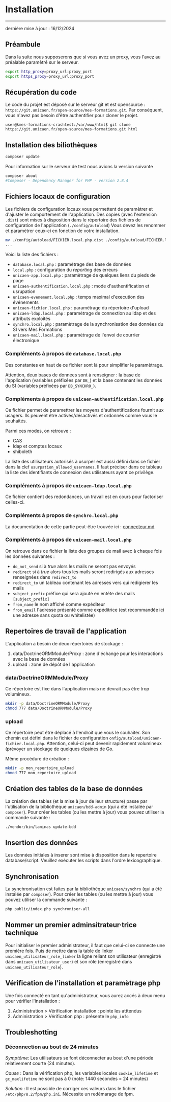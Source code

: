 Installation
===
----
dernière mise à jour : 16/12/2024

## Préambule

Dans la suite nous supposerons que si vous avez un proxy, vous l'avez au préalable paramètré sur le serveur.

```bash
export http_proxy=proxy_url:proxy_port
export https_proxy=proxy_url:proxy_port
```

## Récupération du code

Le code du projet est déposé sur le serveur git et est opensource : `https://git.unicaen.fr/open-source/mes-formations.git`.
Par conséquent, vous n'avez pas besoin d'être authentifier pour cloner le projet.

``` 
user@kmes-formations-crashtest:/var/www/html$ git clone https://git.unicaen.fr/open-source/mes-formations.git html
```

## Installation des biliothèques 

```bash
composer update
```

Pour information sur le serveur de test nous avions la version suivante

```bash 
composer about
#Composer - Dependency Manager for PHP - version 2.8.4
```

## Fichiers locaux de configuration

Les fichiers de configuration locaux vous permettent de paramètrer et d'ajuster le comportement de l'application. 
Des copies (avec l'extension `.dist`) sont mises à disposition dans le répertoire des fichiers de configuration de l'application (`./config/autoload`)
Vous devez les renommer et paramètrer ceux-ci en fonction de votre installation.
```bash
mv ./config/autoload/FICHIER.local.php.dist ./config/autoload/FICHIER.local.php
...
```

Voici la liste des fichiers :
- `database.local.php` : paramètrage des base de données 
- `local.php` : configuration du *reporting* des erreurs 
- `unicaen-app.local.php` : paramètrage de quelques liens du pieds de page
- `unicaen-authentification.local.php` : mode d'authentification et usrupation
- `unicaen-evenement.local.php` : temps maximal d'execution des événements 
- `unicaen-fichier.local.php` : paramètrage du répertoire d'upload
- `unicaen-ldap.local.php` : paramètrage de connextion au ldap et des attributs exploités
- `synchro.local.php` : paramètrage de la synchronisation des données du SI vers Mes Formations
- `unicaen-mail.local.php` : paramètrage de l'envoi de courrier électronique

### Compléments à propos de `database.local.php`
 
Des constantes en haut de ce fichier sont là pour simplifier le paramètrage.

Attention, deux bases de données sont à renseigner : la base de l'application (variables préfixées par `DB_`) et la base contenant les données du SI (variables préfixées par `DB_SYNCHRO_`).  

### Compléments à propos de `unicaen-authentification.local.php`

Ce fichier permet de paramettrer les moyens d'authentifications fournit aux usagers.
Ils peuvent être activés/désactivés et ordonnés comme vous le souhaités.

Parmi ces modes, on retrouve :
- CAS
- ldap et comptes locaux
- shiboleth

La liste des utilisateurs autorisés à usurper est aussi défini dans ce fichier dans la clef `usurpation_allowed_usernames`. 
Il faut préciser dans ce tableau la liste des identifiants de connexion des utilisateurs ayant ce privilège. 

### Compléments à propos de `unicaen-ldap.local.php`

Ce fichier contient des redondances, un travail est en cours pour factoriser celles-ci.

### Compléments à propos de `synchro.local.php`

La documentation de cette partie peut-être trouvée ici : [connecteur.md](connecteur.md)

### Compléments à propos de `unicaen-mail.local.php`

On retrouve dans ce fichier la liste des groupes de mail avec à chaque fois les données suivantes :
- `do_not_send` si à *true* alors les mails ne seront pas envoyés
- `redirect` si à *true* alors tous les mails seront redirigés aux adresses renseignées dans `redirect_to`
- `redirect_to` un tableau contenant les adresses vers qui redigierer les mails
- `subject_prefix` préfixe qui sera ajouté en entête des mails `[subject_prefix]`
- `from_name` le nom affiché comme expéditeur
- `from_email` l'adresse présenté comme expéditrice (est recommandée ici une adresse sans quota ou whitelistée)

## Repertoires de travail de l'application

L'application a besoin de deux répertoires de stockage :
1. data/DoctrineORMModule/Proxy : zone d'échange pour les interactions avec la base de données
2. upload : zone de dépôt de l'application

###  data/DoctrineORMModule/Proxy

Ce répertoire est fixe dans l'application mais ne devrait pas être trop volumineux.

```bash
mkdir -p data/DoctrineORMModule/Proxy
chmod 777 data/DoctrineORMModule/Proxy
```

### upload

Ce répertoire peut être déplacé à l'endroit que vous le souhaiter. Son chemin est défini dans le fichier de configuration `onfig/autoload/unicaen-fichier.local.php`.
Attention, celui-ci peut devenir rapidement volumineux (prévoyer un stockage de quelques dizaines de Go.

Même procédure de création :
```bash
mkdir -p mon_repertoire_upload
chmod 777 mon_repertoire_upload
```

## Création des tables de la base de données

La création des tables (et la mise à jour de leur structure) passe par l'utilisation de la bibliothèque `unicaen/bdd-admin` (qui a été instalée par `composer`).
Pour créer les tables (ou les mettre à jour) vous pouvez utiliser la commande suivante :

```bash
./vendor/bin/laminas update-bdd
```

## Insertion des données 

Les données initiales à inserer sont mise à disposition dans le repertoire database/script.
Veuillez exécuter les scripts dans l'ordre lexicographique.

## Synchronisation

La synchronisation est faites par la bibliothèque `unicaen/synchro` (qui a été instalée par `composer`).
Pour créer les tables (ou les mettre à jour) vous pouvez utiliser la commande suivante :

```bash
php public/index.php synchroniser-all
```

## Nommer un premier adminsitrateur·trice technique

Pour initialiser le premier administrateur, il faut que celui-ci se connecte une première fois.
Puis de mettre dans la table de linker `unicaen_utilisateur_role_linker` la ligne reliant son utilisateur (enregistré dans `unicaen_utilisateur_user`) et son rôle (enregistré dans `unicaen_utilisateur_role`).

## Vérification de l'installation et paramètrage php

Une fois connecté en tant qu'administrateur, vous aurez accés à deux menu pour vérifier l'installation :
1. Administration > Vérification installation : pointe les atttendus
2. Administration > Vérification php : présente le `php_info`

## Troubleshotting

### Déconnection au bout de 24 minutes
_Symptôme_: Les utilisateurs se font déconnecter au bout d'une période relativement courte (24 minutes). 

_Cause_ : Dans la vérification php, les variables locales `cookie_lifetime` et `gc_maxlifetime` ne sont pas à 0 (note: 1440 secondes = 24 minutes)

_Solution_ : Il est possible de corriger ces valeurs dans le fichier `/etc/php/8.2/fpm/php.ini`. 
Nécessite un redémarage de fpm. 


